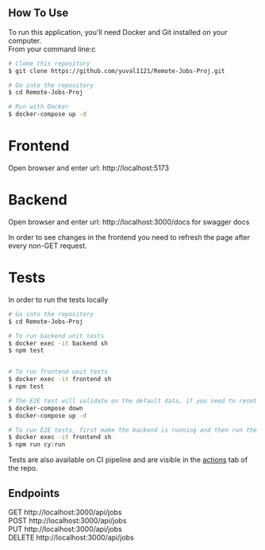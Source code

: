 ## How To Use

To run this application, you'll need Docker and Git installed on your computer. \
 From your command line:c

```bash
# Clone this repository
$ git clone https://github.com/yuval1121/Remote-Jobs-Proj.git

# Go into the repository
$ cd Remote-Jobs-Proj

# Run with Docker
$ docker-compose up -d

```

# Frontend

Open browser and enter url: http://localhost:5173

# Backend

Open browser and enter url: http://localhost:3000/docs for swagger docs

In order to see changes in the frontend you need to refresh the page after every non-GET request.

# Tests

In order to run the tests locally

```bash
# Go into the repository
$ cd Remote-Jobs-Proj

# To run backend unit tests
$ docker exec -it backend sh
$ npm test


# To run frontend unit tests
$ docker exec -it frontend sh
$ npm test

# The E2E test will validate on the default data, if you need to reset the data just runf
$ docker-compose down
$ docker-compose up -d

# To run E2E tests, first make the backend is running and then run the following commands
$ docker exec -it frontend sh
$ npm run cy:run

```

Tests are also available on CI pipeline and are visible in the [actions](https://github.com/yuval1121/Remote-Jobs-Proj/actions) tab of the repo.

## Endpoints

GET http://localhost:3000/api/jobs \
POST http://localhost:3000/api/jobs \
PUT http://localhost:3000/api/jobs \
DELETE http://localhost:3000/api/jobs
